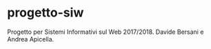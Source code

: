 # progetto-siw
Progetto per Sistemi Informativi sul Web 2017/2018. Davide Bersani e Andrea Apicella.
